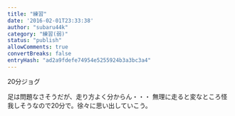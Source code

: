 ```yaml
---
title: "練習"
date: '2016-02-01T23:33:38'
author: "subaru44k"
category: "練習(弱)"
status: "publish"
allowComments: true
convertBreaks: false
entryHash: "ad2a9fdefe74954e5255924b3a3bc3a4"
---
```

20分ジョグ

足は問題なさそうだが、走り方よく分からん・・・
無理に走ると変なところ怪我しそうなので20分で。徐々に思い出していこう。
